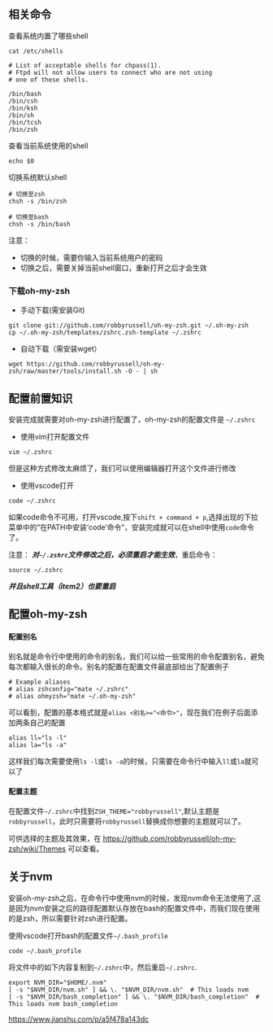 ## 相关命令
查看系统内置了哪些shell
```
cat /etc/shells

# List of acceptable shells for chpass(1).
# Ftpd will not allow users to connect who are not using
# one of these shells.

/bin/bash
/bin/csh
/bin/ksh
/bin/sh
/bin/tcsh
/bin/zsh
```
查看当前系统使用的shell
```
echo $0
```
切换系统默认shell
```
# 切换至zsh
chsh -s /bin/zsh

# 切换至bash
chsh -s /bin/bash
```
注意：
* 切换的时候，需要你输入当前系统用户的密码
* 切换之后，需要关掉当前shell窗口，重新打开之后才会生效

###  下载oh-my-zsh
* 手动下载(需安装Git)
```
git clone git://github.com/robbyrussell/oh-my-zsh.git ~/.oh-my-zsh
cp ~/.oh-my-zsh/templates/zshrc.zsh-template ~/.zshrc
```
* 自动下载（需安装wget）
```
wget https://github.com/robbyrussell/oh-my-zsh/raw/master/tools/install.sh -O - | sh
```

## 配置前置知识
安装完成就需要对oh-my-zsh进行配置了，oh-my-zsh的配置文件是 `~/.zshrc`

* 使用vim打开配置文件
```
vim ~/.zshrc
```
但是这种方式修改太麻烦了，我们可以使用编辑器打开这个文件进行修改
* 使用vscode打开
```
code ~/.zshrc
```
如果code命令不可用，打开vscode,按下`shift + command + p`,选择出现的下拉菜单中的“在PATH中安装‘code’命令”，安装完成就可以在shell中使用`code`命令了。

注意： ***对`~/.zshrc`文件修改之后，必须重启才能生效***，重启命令：
```
source ~/.zshrc
```
***并且shell工具（item2）也要重启***

## 配置oh-my-zsh

####  配置别名
别名就是命令行中使用的命令的别名，我们可以给一些常用的命令配置别名，避免每次都输入很长的命令。别名的配置在配置文件最底部给出了配置例子
```
# Example aliases
# alias zshconfig="mate ~/.zshrc"
# alias ohmyzsh="mate ~/.oh-my-zsh"
```
可以看到，配置的基本格式就是`alias <别名>="<命令>"`，现在我们在例子后面添加两条自己的配置

```
alias ll="ls -l"
alias la="ls -a"
```
这样我们每次需要使用`ls -l`或`ls -a`的时候，只需要在命令行中输入`ll`或`la`就可以了


####  配置主题
在配置文件`~/.zshrc`中找到`ZSH_THEME="robbyrussell"`,默认主题是`robbyrussell`，此时只需要将`robbyrussell`替换成你想要的主题就可以了。

可供选择的主题及其效果，在 https://github.com/robbyrussell/oh-my-zsh/wiki/Themes 可以查看。

##  关于nvm
安装oh-my-zsh之后，在命令行中使用nvm的时候，发现nvm命令无法使用了,这是因为nvm安装之后的路径配置默认存放在bash的配置文件中，而我们现在使用的是zsh，所以需要针对zsh进行配置。

使用vscode打开bash的配置文件`~/.bash_profile`
```
code ~/.bash_profile
```
将文件中的如下内容复制到`~/.zshrc`中，然后重启`~/.zshrc`.
```
export NVM_DIR="$HOME/.nvm"
[ -s "$NVM_DIR/nvm.sh" ] && \. "$NVM_DIR/nvm.sh"  # This loads nvm
[ -s "$NVM_DIR/bash_completion" ] && \. "$NVM_DIR/bash_completion"  # This loads nvm bash_completion
```

https://www.jianshu.com/p/a5f478a143dc
